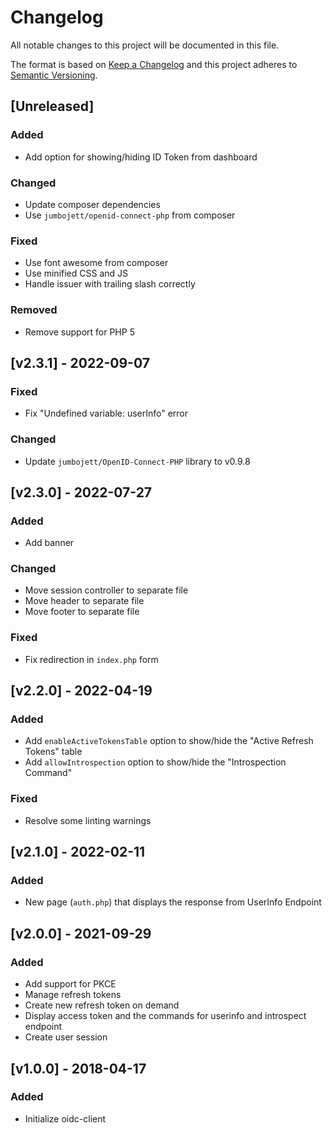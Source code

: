# Changelog

All notable changes to this project will be documented in this file.

The format is based on [Keep a Changelog](https://keepachangelog.com/en/1.0.0/)
and this project adheres to [Semantic Versioning](https://semver.org/spec/v2.0.0.html).

## [Unreleased]

### Added

- Add option for showing/hiding ID Token from dashboard

### Changed

- Update composer dependencies
- Use `jumbojett/openid-connect-php` from composer

### Fixed

- Use font awesome from composer
- Use minified CSS and JS
- Handle issuer with trailing slash correctly

### Removed

- Remove support for PHP 5

## [v2.3.1] - 2022-09-07

### Fixed

- Fix "Undefined variable: userInfo" error

### Changed

- Update `jumbojett/OpenID-Connect-PHP` library to v0.9.8

## [v2.3.0] - 2022-07-27

### Added

- Add banner

### Changed

- Move session controller to separate file
- Move header to separate file
- Move footer to separate file

### Fixed

- Fix redirection in `index.php` form

## [v2.2.0] - 2022-04-19

### Added

- Add `enableActiveTokensTable` option to show/hide the "Active Refresh Tokens" table
- Add `allowIntrospection` option to show/hide the "Introspection Command"

### Fixed

- Resolve some linting warnings

## [v2.1.0] - 2022-02-11

### Added

- New page (`auth.php`) that displays the response from UserInfo Endpoint

## [v2.0.0] - 2021-09-29

### Added

- Add support for PKCE
- Manage refresh tokens
- Create new refresh token on demand
- Display access token and the commands for userinfo and introspect endpoint
- Create user session

## [v1.0.0] - 2018-04-17

### Added

- Initialize oidc-client
